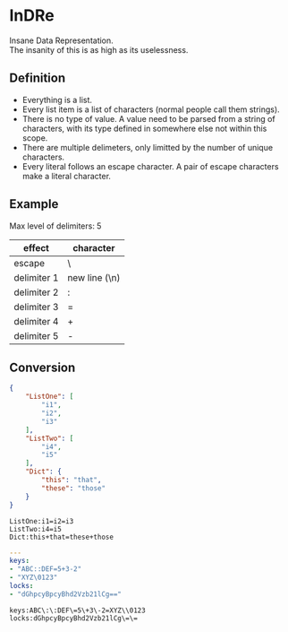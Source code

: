 # InDRe
Insane Data Representation.         
The insanity of this is as high as its uselessness.

## Definition
* Everything is a list.
* Every list item is a list of characters (normal people call them strings).
* There is no type of value. A value need to be parsed from a string of characters, with its type defined in somewhere else not within this scope.
* There are multiple delimeters, only limitted by the number of unique characters.
* Every literal follows an escape character. A pair of escape characters make a literal character.

## Example
Max level of delimiters: 5

| effect | character |
|--------|-----------|
| escape | \ |
| delimiter 1 | new line (\n) |
| delimiter 2 | : |
| delimiter 3 | = |
| delimiter 4 | + |
| delimiter 5 | - |

## Conversion

```json
{
	"ListOne": [
		"i1",
		"i2",
		"i3"
	],
	"ListTwo": [
		"i4",
		"i5"
	],
	"Dict": {
		"this": "that",
		"these": "those"
	}
}
```

```indre
ListOne:i1=i2=i3
ListTwo:i4=i5
Dict:this+that=these+those
```

```yaml
---
keys:
- "ABC::DEF=5+3-2"
- "XYZ\0123"
locks:
- "dGhpcyBpcyBhd2Vzb21lCg=="
```

```indre
keys:ABC\:\:DEF\=5\+3\-2=XYZ\\0123
locks:dGhpcyBpcyBhd2Vzb21lCg\=\=
```
